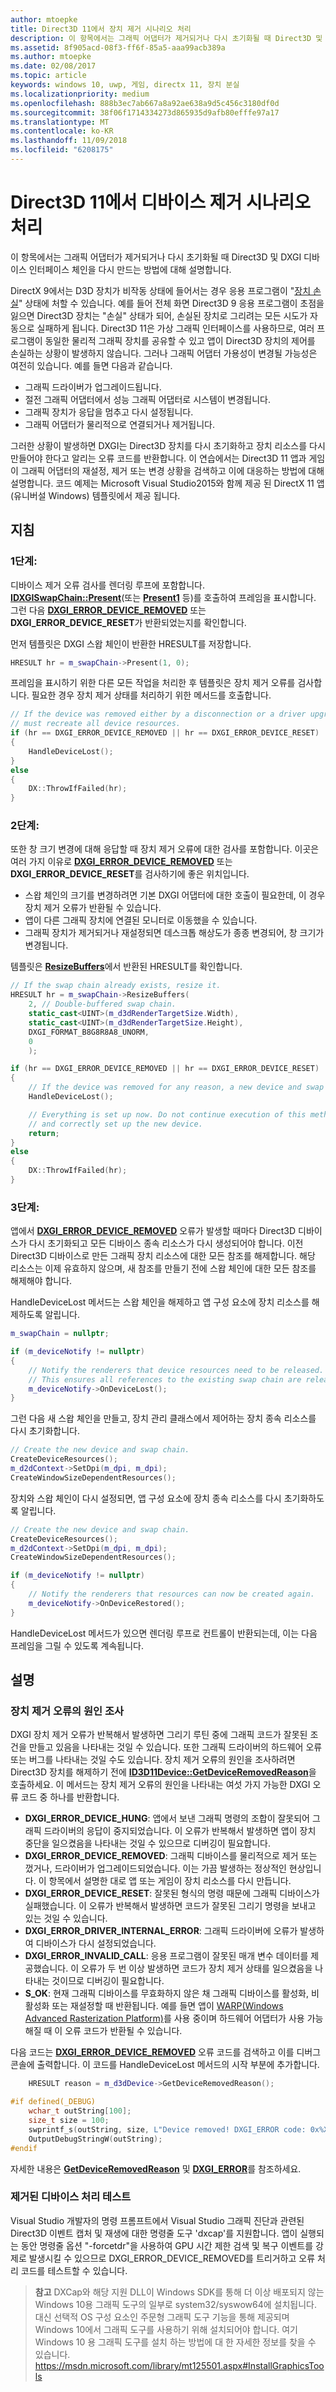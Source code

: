 ```yaml
---
author: mtoepke
title: Direct3D 11에서 장치 제거 시나리오 처리
description: 이 항목에서는 그래픽 어댑터가 제거되거나 다시 초기화될 때 Direct3D 및 DXGI 디바이스 인터페이스 체인을 다시 만드는 방법에 대해 설명합니다.
ms.assetid: 8f905acd-08f3-ff6f-85a5-aaa99acb389a
ms.author: mtoepke
ms.date: 02/08/2017
ms.topic: article
keywords: windows 10, uwp, 게임, directx 11, 장치 분실
ms.localizationpriority: medium
ms.openlocfilehash: 888b3ec7ab667a8a92ae638a9d5c456c3180df0d
ms.sourcegitcommit: 38f06f1714334273d865935d9afb80efffe97a17
ms.translationtype: MT
ms.contentlocale: ko-KR
ms.lasthandoff: 11/09/2018
ms.locfileid: "6208175"
---
```

# <a name="span-iddevgaminghandlingdevice-lostscenariosspanhandle-device-removed-scenarios-in-direct3d-11"></a><span id="dev_gaming.handling_device-lost_scenarios"></span>Direct3D 11에서 디바이스 제거 시나리오 처리



이 항목에서는 그래픽 어댑터가 제거되거나 다시 초기화될 때 Direct3D 및 DXGI 디바이스 인터페이스 체인을 다시 만드는 방법에 대해 설명합니다.

DirectX 9에서는 D3D 장치가 비작동 상태에 들어서는 경우 응용 프로그램이 "[장치 손실](https://msdn.microsoft.com/library/windows/desktop/bb174714)" 상태에 처할 수 있습니다. 예를 들어 전체 화면 Direct3D 9 응용 프로그램이 초점을 잃으면 Direct3D 장치는 "손실" 상태가 되어, 손실된 장치로 그리려는 모든 시도가 자동으로 실패하게 됩니다. Direct3D 11은 가상 그래픽 인터페이스를 사용하므로, 여러 프로그램이 동일한 물리적 그래픽 장치를 공유할 수 있고 앱이 Direct3D 장치의 제어를 손실하는 상황이 발생하지 않습니다. 그러나 그래픽 어댑터 가용성이 변경될 가능성은 여전히 있습니다. 예를 들면 다음과 같습니다.

-   그래픽 드라이버가 업그레이드됩니다.
-   절전 그래픽 어댑터에서 성능 그래픽 어댑터로 시스템이 변경됩니다.
-   그래픽 장치가 응답을 멈추고 다시 설정됩니다.
-   그래픽 어댑터가 물리적으로 연결되거나 제거됩니다.

그러한 상황이 발생하면 DXGI는 Direct3D 장치를 다시 초기화하고 장치 리소스를 다시 만들어야 한다고 알리는 오류 코드를 반환합니다. 이 연습에서는 Direct3D 11 앱과 게임이 그래픽 어댑터의 재설정, 제거 또는 변경 상황을 검색하고 이에 대응하는 방법에 대해 설명합니다. 코드 예제는 Microsoft Visual Studio2015와 함께 제공 된 DirectX 11 앱 (유니버설 Windows) 템플릿에서 제공 됩니다.

## <a name="instructions"></a>지침

### <a name="spanspanstep-1"></a><span></span>1단계:

디바이스 제거 오류 검사를 렌더링 루프에 포함합니다. [**IDXGISwapChain::Present**](https://msdn.microsoft.com/library/windows/desktop/bb174576)(또는 [**Present1**](https://msdn.microsoft.com/library/windows/desktop/hh446797) 등)를 호출하여 프레임을 표시합니다. 그런 다음 [**DXGI\_ERROR\_DEVICE\_REMOVED**](https://msdn.microsoft.com/library/windows/desktop/bb509553) 또는 **DXGI\_ERROR\_DEVICE\_RESET**가 반환되었는지를 확인합니다.

먼저 템플릿은 DXGI 스왑 체인이 반환한 HRESULT를 저장합니다.

```cpp
HRESULT hr = m_swapChain->Present(1, 0);
```

프레임을 표시하기 위한 다른 모든 작업을 처리한 후 템플릿은 장치 제거 오류를 검사합니다. 필요한 경우 장치 제거 상태를 처리하기 위한 메서드를 호출합니다.

```cpp
// If the device was removed either by a disconnection or a driver upgrade, we
// must recreate all device resources.
if (hr == DXGI_ERROR_DEVICE_REMOVED || hr == DXGI_ERROR_DEVICE_RESET)
{
    HandleDeviceLost();
}
else
{
    DX::ThrowIfFailed(hr);
}
```

### <a name="step-2"></a>2단계:

또한 창 크기 변경에 대해 응답할 때 장치 제거 오류에 대한 검사를 포함합니다. 이곳은 여러 가지 이유로 [**DXGI\_ERROR\_DEVICE\_REMOVED**](https://msdn.microsoft.com/library/windows/desktop/bb509553) 또는 **DXGI\_ERROR\_DEVICE\_RESET**를 검사하기에 좋은 위치입니다.

-   스왑 체인의 크기를 변경하려면 기본 DXGI 어댑터에 대한 호출이 필요한데, 이 경우 장치 제거 오류가 반환될 수 있습니다.
-   앱이 다른 그래픽 장치에 연결된 모니터로 이동했을 수 있습니다.
-   그래픽 장치가 제거되거나 재설정되면 데스크톱 해상도가 종종 변경되어, 창 크기가 변경됩니다.

템플릿은 [**ResizeBuffers**](https://msdn.microsoft.com/library/windows/desktop/bb174577)에서 반환된 HRESULT를 확인합니다.

```cpp
// If the swap chain already exists, resize it.
HRESULT hr = m_swapChain->ResizeBuffers(
    2, // Double-buffered swap chain.
    static_cast<UINT>(m_d3dRenderTargetSize.Width),
    static_cast<UINT>(m_d3dRenderTargetSize.Height),
    DXGI_FORMAT_B8G8R8A8_UNORM,
    0
    );

if (hr == DXGI_ERROR_DEVICE_REMOVED || hr == DXGI_ERROR_DEVICE_RESET)
{
    // If the device was removed for any reason, a new device and swap chain will need to be created.
    HandleDeviceLost();

    // Everything is set up now. Do not continue execution of this method. HandleDeviceLost will reenter this method 
    // and correctly set up the new device.
    return;
}
else
{
    DX::ThrowIfFailed(hr);
}
```

### <a name="step-3"></a>3단계:

앱에서 [**DXGI\_ERROR\_DEVICE\_REMOVED**](https://msdn.microsoft.com/library/windows/desktop/bb509553) 오류가 발생할 때마다 Direct3D 디바이스가 다시 초기화되고 모든 디바이스 종속 리소스가 다시 생성되어야 합니다. 이전 Direct3D 디바이스로 만든 그래픽 장치 리소스에 대한 모든 참조를 해제합니다. 해당 리소스는 이제 유효하지 않으며, 새 참조를 만들기 전에 스왑 체인에 대한 모든 참조를 해제해야 합니다.

HandleDeviceLost 메서드는 스왑 체인을 해제하고 앱 구성 요소에 장치 리소스를 해제하도록 알립니다.

```cpp
m_swapChain = nullptr;

if (m_deviceNotify != nullptr)
{
    // Notify the renderers that device resources need to be released.
    // This ensures all references to the existing swap chain are released so that a new one can be created.
    m_deviceNotify->OnDeviceLost();
}
```

그런 다음 새 스왑 체인을 만들고, 장치 관리 클래스에서 제어하는 장치 종속 리소스를 다시 초기화합니다.

```cpp
// Create the new device and swap chain.
CreateDeviceResources();
m_d2dContext->SetDpi(m_dpi, m_dpi);
CreateWindowSizeDependentResources();
```

장치와 스왑 체인이 다시 설정되면, 앱 구성 요소에 장치 종속 리소스를 다시 초기화하도록 알립니다.

```cpp
// Create the new device and swap chain.
CreateDeviceResources();
m_d2dContext->SetDpi(m_dpi, m_dpi);
CreateWindowSizeDependentResources();

if (m_deviceNotify != nullptr)
{
    // Notify the renderers that resources can now be created again.
    m_deviceNotify->OnDeviceRestored();
}
```

HandleDeviceLost 메서드가 있으면 렌더링 루프로 컨트롤이 반환되는데, 이는 다음 프레임을 그릴 수 있도록 계속됩니다.

## <a name="remarks"></a>설명


### <a name="investigating-the-cause-of-device-removed-errors"></a>장치 제거 오류의 원인 조사

DXGI 장치 제거 오류가 반복해서 발생하면 그리기 루틴 중에 그래픽 코드가 잘못된 조건을 만들고 있음을 나타내는 것일 수 있습니다. 또한 그래픽 드라이버의 하드웨어 오류 또는 버그를 나타내는 것일 수도 있습니다. 장치 제거 오류의 원인을 조사하려면 Direct3D 장치를 해제하기 전에 [**ID3D11Device::GetDeviceRemovedReason**](https://msdn.microsoft.com/library/windows/desktop/ff476526)을 호출하세요. 이 메서드는 장치 제거 오류의 원인을 나타내는 여섯 가지 가능한 DXGI 오류 코드 중 하나를 반환합니다.

-   **DXGI\_ERROR\_DEVICE\_HUNG**: 앱에서 보낸 그래픽 명령의 조합이 잘못되어 그래픽 드라이버의 응답이 중지되었습니다. 이 오류가 반복해서 발생하면 앱이 장치 중단을 일으켰음을 나타내는 것일 수 있으므로 디버깅이 필요합니다.
-   **DXGI\_ERROR\_DEVICE\_REMOVED**: 그래픽 디바이스를 물리적으로 제거 또는 껐거나, 드라이버가 업그레이드되었습니다. 이는 가끔 발생하는 정상적인 현상입니다. 이 항목에서 설명한 대로 앱 또는 게임이 장치 리소스를 다시 만듭니다.
-   **DXGI\_ERROR\_DEVICE\_RESET**: 잘못된 형식의 명령 때문에 그래픽 디바이스가 실패했습니다. 이 오류가 반복해서 발생하면 코드가 잘못된 그리기 명령을 보내고 있는 것일 수 있습니다.
-   **DXGI\_ERROR\_DRIVER\_INTERNAL\_ERROR**: 그래픽 드라이버에 오류가 발생하여 디바이스가 다시 설정되었습니다.
-   **DXGI\_ERROR\_INVALID\_CALL**: 응용 프로그램이 잘못된 매개 변수 데이터를 제공했습니다. 이 오류가 두 번 이상 발생하면 코드가 장치 제거 상태를 일으켰음을 나타내는 것이므로 디버깅이 필요합니다.
-   **S\_OK**: 현재 그래픽 디바이스를 무효화하지 않은 채 그래픽 디바이스를 활성화, 비활성화 또는 재설정할 때 반환됩니다. 예를 들면 앱이 [WARP(Windows Advanced Rasterization Platform)](https://msdn.microsoft.com/library/windows/desktop/gg615082)를 사용 중이며 하드웨어 어댑터가 사용 가능해질 때 이 오류 코드가 반환될 수 있습니다.

다음 코드는 [**DXGI\_ERROR\_DEVICE\_REMOVED**](https://msdn.microsoft.com/library/windows/desktop/bb509553) 오류 코드를 검색하고 이를 디버그 콘솔에 출력합니다. 이 코드를 HandleDeviceLost 메서드의 시작 부분에 추가합니다.

```cpp
    HRESULT reason = m_d3dDevice->GetDeviceRemovedReason();

#if defined(_DEBUG)
    wchar_t outString[100];
    size_t size = 100;
    swprintf_s(outString, size, L"Device removed! DXGI_ERROR code: 0x%X\n", reason);
    OutputDebugStringW(outString);
#endif
```

자세한 내용은 [**GetDeviceRemovedReason**](https://msdn.microsoft.com/library/windows/desktop/ff476526) 및 [**DXGI\_ERROR**](https://msdn.microsoft.com/library/windows/desktop/bb509553)를 참조하세요.

### <a name="testing-device-removed-handling"></a>제거된 디바이스 처리 테스트

Visual Studio 개발자의 명령 프롬프트에서 Visual Studio 그래픽 진단과 관련된 Direct3D 이벤트 캡처 및 재생에 대한 명령줄 도구 'dxcap'를 지원합니다. 앱이 실행되는 동안 명령줄 옵션 "-forcetdr"을 사용하여 GPU 시간 제한 검색 및 복구 이벤트를 강제로 발생시킬 수 있으므로 DXGI\_ERROR\_DEVICE\_REMOVED를 트리거하고 오류 처리 코드를 테스트할 수 있습니다.

> **참고** DXCap와 해당 지원 DLL이 Windows SDK를 통해 더 이상 배포되지 않는 Windows 10용 그래픽 도구의 일부로 system32/syswow64에 설치됩니다. 대신 선택적 OS 구성 요소인 주문형 그래픽 도구 기능을 통해 제공되며 Windows 10에서 그래픽 도구를 사용하기 위해 설치되어야 합니다. 여기 Windows 10 용 그래픽 도구를 설치 하는 방법에 대 한 자세한 정보를 찾을 수 있습니다. <https://msdn.microsoft.com/library/mt125501.aspx#InstallGraphicsTools>
